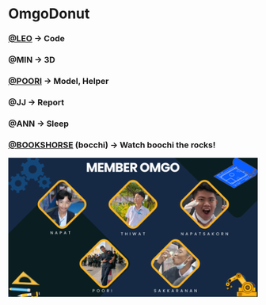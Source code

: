 <h1> OmgoDonut </h1>
<h3> <a href="https://github.com/LEO001xD">@LEO</a> -> Code </h3>
<h3> @MIN -> 3D </h3>
<h3> <a href="https://github.com/RiZuRuZ">@POORI</a> -> Model, Helper </h3>
<h3> @JJ -> Report </h3>
<h3> @ANN -> Sleep </h3>
<h3> <a href="https://github.com/BooksHorse">@BOOKSHORSE</a> (bocchi) -> Watch boochi the rocks! </h3>

<img src="member.png"> 

